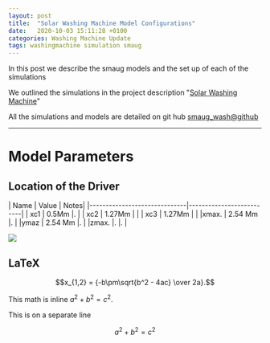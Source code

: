 ```yaml
---
layout: post
title:  "Solar Washing Machine Model Configurations"
date:   2020-10-03 15:11:28 +0100
categories: Washing Machine Update
tags: washingmachine simulation smaug
---
```

In this post we describe the smaug models and the set up of each of the simulations

We outlined the simulations in the project description "[Solar Washing Machine](http://mikeg64.github.io/projects/2020-10-02-Solar-Washing-Machine.html)"

All the simulations and models are detailed on git hub
[smaug_wash@github](https://github.com/mikeg64/smaug_wash)

---
# Model Parameters 

## Location of the Driver
 
| Name          | Value |   Notes|
|------------------------------|--------------------------|
| xc1 | 0.5Mm        |.  |
| xc2                | 1.27Mm           |     |
| xc3                | 1.27Mm          |     |
|xmax. | 2.54 Mm  |.    |
|ymaz  | 2.54 Mm  |.  |
|zmax.  |.     |.  |


<img src="https://render.githubusercontent.com/render/math?math=e^{i %2B\pi} =x%2B1">

## LaTeX
$$x_{1,2} = {-b\pm\sqrt{b^2 - 4ac} \over 2a}.$$


This math is inline $`a^2+b^2=c^2`$.

This is on a separate line

```math
a^2+b^2=c^2
```

[jekyll-docs]: https://jekyllrb.com/docs/home
[jekyll-gh]:   https://github.com/jekyll/jekyll
[jekyll-talk]: https://talk.jekyllrb.com/
